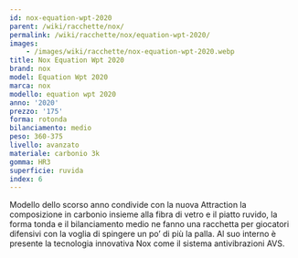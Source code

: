 ```yaml
---
id: nox-equation-wpt-2020
parent: /wiki/racchette/nox/
permalink: /wiki/racchette/nox/equation-wpt-2020/
images:
    - /images/wiki/racchette/nox-equation-wpt-2020.webp
title: Nox Equation Wpt 2020
brand: nox
model: Equation Wpt 2020
marca: nox
modello: equation wpt 2020
anno: '2020'
prezzo: '175'
forma: rotonda
bilanciamento: medio
peso: 360-375
livello: avanzato
materiale: carbonio 3k
gomma: HR3
superficie: ruvida
index: 6
---
```

Modello dello scorso anno condivide con la nuova Attraction la composizione in carbonio insieme alla fibra di vetro e il piatto ruvido, la forma tonda e il bilanciamento medio ne fanno una racchetta per giocatori difensivi con la voglia di spingere un po’ di più la palla. Al suo interno è presente la tecnologia innovativa Nox come il sistema antivibrazioni AVS.